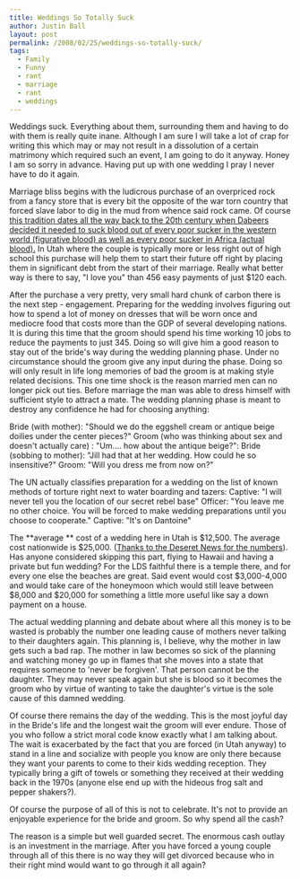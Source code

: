 ```yaml
---
title: Weddings So Totally Suck
author: Justin Ball
layout: post
permalink: /2008/02/25/weddings-so-totally-suck/
tags:
  - Family
  - Funny
  - rant
  - marriage
  - rant
  - weddings
---
```


Weddings suck. Everything about them, surrounding them and having to do with them is really quite inane. Although I am sure I will take a lot of crap for writing this which may or may not result in a dissolution of a certain matrimony which required such an event, I am going to do it anyway. Honey I am so sorry in advance. Having put up with one wedding I pray I never have to do it again.

Marriage bliss begins with the ludicrous purchase of an overpriced rock from a fancy store that is every bit the opposite of the war torn country that forced slave labor to dig in the mud from whence said rock came. Of course [this tradition dates all the way back to the 20th century when Dabeers decided it needed to suck blood out of every poor sucker in the western world (figurative blood) as well as every poor sucker in Africa (actual blood).][1] In Utah where the couple is typically more or less right out of high school this purchase will help them to start their future off right by placing them in significant debt from the start of their marriage. Really what better way is there to say, "I love you" than 456 easy payments of just $120 each.

 [1]: http://en.wikipedia.org/wiki/Engagement_ring

After the purchase a very pretty, very small hard chunk of carbon there is the next step - engagement. Preparing for the wedding involves figuring out how to spend a lot of money on dresses that will be worn once and mediocre food that costs more than the GDP of several developing nations. It is during this time that the groom should spend his time working 10 jobs to reduce the payments to just 345. Doing so will give him a good reason to stay out of the bride's way during the wedding planning phase. Under no circumstance should the groom give any input during the phase. Doing so will only result in life long memories of bad the groom is at making style related decisions. This one time shock is the reason married men can no longer pick out ties. Before marriage the man was able to dress himself with sufficient style to attract a mate. The wedding planning phase is meant to destroy any confidence he had for choosing anything:

Bride (with mother): "Should we do the eggshell cream or antique beige doilies under the center pieces?"
Groom (who was thinking about sex and doesn't actually care) : "Um.... how about the antique beige?":
Bride (sobbing to mother): "Jill had that at her wedding. How could he so insensitive?"
Groom: "Will you dress me from now on?"

The UN actually classifies preparation for a wedding on the list of known methods of torture right next to water boarding and tazers:
Captive: "I will never tell you the location of our secret rebel base"
Officer: "You leave me no other choice. You will be forced to make wedding preparations until you choose to cooperate."
Captive: "It's on Dantoine"

The **average ** cost of a wedding here in Utah is $12,500. The average cost nationwide is $25,000. ([Thanks to the Deseret News for the numbers][2]). Has anyone considered skipping this part, flying to Hawaii and having a private but fun wedding? For the LDS faithful there is a temple there, and for every one else the beaches are great. Said event would cost $3,000-4,000 and would take care of the honeymoon which would still leave between $8,000 and $20,000 for something a little more useful like say a down payment on a house.

 [2]: http://www.deseretnews.com/article/1,5143,695251426,00.html

The actual wedding planning and debate about where all this money is to be wasted is probably the number one leading cause of mothers never talking to their daughters again. This planning is, I believe, why the mother in law gets such a bad rap. The mother in law becomes so sick of the planning and watching money go up in flames that she moves into a state that requires someone to 'never be forgiven'. That person cannot be the daughter. They may never speak again but she is blood so it becomes the groom who by virtue of wanting to take the daughter's virtue is the sole cause of this damned wedding.

Of course there remains the day of the wedding. This is the most joyful day in the Bride's life and the longest wait the groom will ever endure. Those of you who follow a strict moral code know exactly what I am talking about. The wait is exacerbated by the fact that you are forced (in Utah anyway) to stand in a line and socialize with people you know are only there because they want your parents to come to their kids wedding reception. They typically bring a gift of towels or something they received at their wedding back in the 1970s (anyone else end up with the hideous frog salt and pepper shakers?).

Of course the purpose of all of this is not to celebrate. It's not to provide an enjoyable experience for the bride and groom. So why spend all the cash?

The reason is a simple but well guarded secret. The enormous cash outlay is an investment in the marriage. After you have forced a young couple through all of this there is no way they will get divorced because who in their right mind would want to go through it all again?